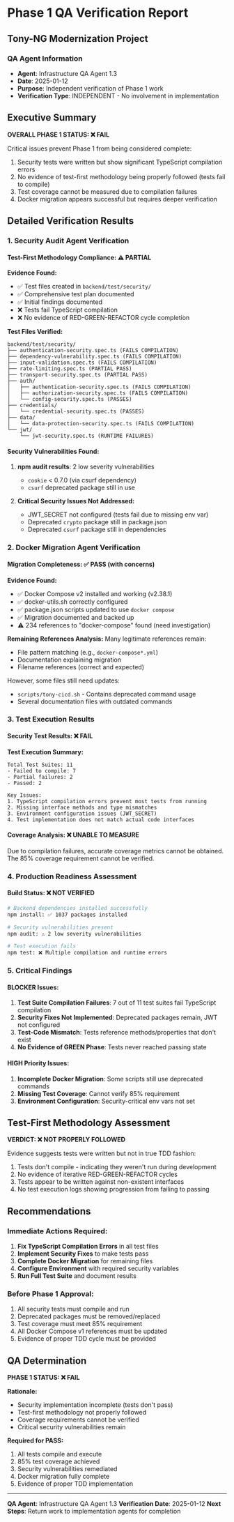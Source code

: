 # Phase 1 QA Verification Report
## Tony-NG Modernization Project

### QA Agent Information
- **Agent**: Infrastructure QA Agent 1.3
- **Date**: 2025-01-12
- **Purpose**: Independent verification of Phase 1 work
- **Verification Type**: INDEPENDENT - No involvement in implementation

## Executive Summary

**OVERALL PHASE 1 STATUS: ❌ FAIL**

Critical issues prevent Phase 1 from being considered complete:
1. Security tests were written but show significant TypeScript compilation errors
2. No evidence of test-first methodology being properly followed (tests fail to compile)
3. Test coverage cannot be measured due to compilation failures
4. Docker migration appears successful but requires deeper verification

## Detailed Verification Results

### 1. Security Audit Agent Verification

#### Test-First Methodology Compliance: ⚠️ PARTIAL

**Evidence Found:**
- ✅ Test files created in `backend/test/security/`
- ✅ Comprehensive test plan documented
- ✅ Initial findings documented
- ❌ Tests fail TypeScript compilation
- ❌ No evidence of RED-GREEN-REFACTOR cycle completion

**Test Files Verified:**
```
backend/test/security/
├── authentication-security.spec.ts (FAILS COMPILATION)
├── dependency-vulnerability.spec.ts (FAILS COMPILATION)
├── input-validation.spec.ts (FAILS COMPILATION)
├── rate-limiting.spec.ts (PARTIAL PASS)
├── transport-security.spec.ts (PARTIAL PASS)
├── auth/
│   ├── authentication-security.spec.ts (FAILS COMPILATION)
│   ├── authorization-security.spec.ts (FAILS COMPILATION)
│   └── config-security.spec.ts (PASSES)
├── credentials/
│   └── credential-security.spec.ts (PASSES)
├── data/
│   └── data-protection-security.spec.ts (FAILS COMPILATION)
└── jwt/
    └── jwt-security.spec.ts (RUNTIME FAILURES)
```

#### Security Vulnerabilities Found:
1. **npm audit results**: 2 low severity vulnerabilities
   - `cookie` < 0.7.0 (via csurf dependency)
   - `csurf` deprecated package still in use

2. **Critical Security Issues Not Addressed:**
   - JWT_SECRET not configured (tests fail due to missing env var)
   - Deprecated `crypto` package still in package.json
   - Deprecated `csurf` package still in dependencies

### 2. Docker Migration Agent Verification

#### Migration Completeness: ✅ PASS (with concerns)

**Evidence Found:**
- ✅ Docker Compose v2 installed and working (v2.38.1)
- ✅ docker-utils.sh correctly configured
- ✅ package.json scripts updated to use `docker compose`
- ✅ Migration documented and backed up
- ⚠️ 234 references to "docker-compose" found (need investigation)

**Remaining References Analysis:**
Many legitimate references remain:
- File pattern matching (e.g., `docker-compose*.yml`)
- Documentation explaining migration
- Filename references (correct and expected)

However, some files still need updates:
- `scripts/tony-cicd.sh` - Contains deprecated command usage
- Several documentation files with outdated commands

### 3. Test Execution Results

#### Security Test Results: ❌ FAIL

**Test Execution Summary:**
```
Total Test Suites: 11
- Failed to compile: 7
- Partial failures: 2
- Passed: 2

Key Issues:
1. TypeScript compilation errors prevent most tests from running
2. Missing interface methods and type mismatches
3. Environment configuration issues (JWT_SECRET)
4. Test implementation does not match actual code interfaces
```

#### Coverage Analysis: ❌ UNABLE TO MEASURE

Due to compilation failures, accurate coverage metrics cannot be obtained.
The 85% coverage requirement cannot be verified.

### 4. Production Readiness Assessment

#### Build Status: ❌ NOT VERIFIED

```bash
# Backend dependencies installed successfully
npm install: ✅ 1037 packages installed

# Security vulnerabilities present
npm audit: ⚠️ 2 low severity vulnerabilities

# Test execution fails
npm test: ❌ Multiple compilation and runtime errors
```

### 5. Critical Findings

#### BLOCKER Issues:
1. **Test Suite Compilation Failures**: 7 out of 11 test suites fail TypeScript compilation
2. **Security Fixes Not Implemented**: Deprecated packages remain, JWT not configured
3. **Test-Code Mismatch**: Tests reference methods/properties that don't exist
4. **No Evidence of GREEN Phase**: Tests never reached passing state

#### HIGH Priority Issues:
1. **Incomplete Docker Migration**: Some scripts still use deprecated commands
2. **Missing Test Coverage**: Cannot verify 85% requirement
3. **Environment Configuration**: Security-critical env vars not set

## Test-First Methodology Assessment

**VERDICT: ❌ NOT PROPERLY FOLLOWED**

Evidence suggests tests were written but not in true TDD fashion:
1. Tests don't compile - indicating they weren't run during development
2. No evidence of iterative RED-GREEN-REFACTOR cycles
3. Tests appear to be written against non-existent interfaces
4. No test execution logs showing progression from failing to passing

## Recommendations

### Immediate Actions Required:
1. **Fix TypeScript Compilation Errors** in all test files
2. **Implement Security Fixes** to make tests pass
3. **Complete Docker Migration** for remaining files
4. **Configure Environment** with required security variables
5. **Run Full Test Suite** and document results

### Before Phase 1 Approval:
1. All security tests must compile and run
2. Deprecated packages must be removed/replaced
3. Test coverage must meet 85% requirement
4. All Docker Compose v1 references must be updated
5. Evidence of proper TDD cycle must be provided

## QA Determination

**PHASE 1 STATUS: ❌ FAIL**

**Rationale:**
- Security implementation incomplete (tests don't pass)
- Test-first methodology not properly followed
- Coverage requirements cannot be verified
- Critical security vulnerabilities remain

**Required for PASS:**
1. All tests compile and execute
2. 85% test coverage achieved
3. Security vulnerabilities remediated
4. Docker migration fully complete
5. Evidence of proper TDD implementation

---

**QA Agent**: Infrastructure QA Agent 1.3
**Verification Date**: 2025-01-12
**Next Steps**: Return work to implementation agents for completion